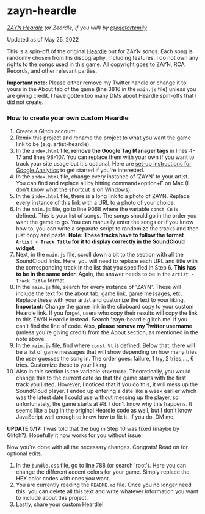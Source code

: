 # zayn-heardle

_[ZAYN Heardle](https://zayn-heardle.glitch.me/) (or Zeardle, if you will) by [@eggtartemily](https://twitter.com/eggtartemily)_

Updated as of May 25, 2022

This is a spin-off of the original [Heardle](https://www.heardle.app/) but for ZAYN songs. Each song is randomly chosen from his discography, including features. I do not own any rights to the songs used in this game. All copyright goes to ZAYN, RCA Records, and other relevant parties.

**Important note:** Please either remove my Twitter handle or change it to yours in the About tab of the game (line 3816 in the `main.js` file) unless you are giving credit. I have gotten too many DMs about Heardle spin-offs that I did not create.

### How to create your own custom Heardle

1. Create a Glitch account.
2. Remix this project and rename the project to what you want the game link to be (e.g. artist-heardle).
3. In the `index.html` file, **remove the Google Tag Manager tags** in lines 4-17 and lines 98-107. You can replace them with your own if you want to track your site usage but it's optional. Here are [set-up instructions for Google Analytics](https://support.google.com/analytics/answer/9304153) to get started if you're interested.
4. In the `index.html` file, change every instance of 'ZAYN' to your artist. You can find and replace all by hitting command+option+F on Mac (I don't know what the shortcut is on Windows).
5. In the `index.html` file, there is a long link to a photo of ZAYN. Replace every instance of this link with a URL to a photo of your choice.
6. In the `main.js` file, go to line 9068 where the variable `const Cn` is defined. This is your list of songs. The songs should go in the order you want the game to go. You can manually enter the songs or if you know how to, you can write a separate script to randomize the tracks and then just copy and paste. **Note: These tracks have to follow the format `Artist - Track Title` for it to display correctly in the SoundCloud widget.**
7. Next, in the `main.js` file, scroll down a bit to the section with all the SoundCloud links. Here, you will need to replace each URL and title with the corresponding track in the list that you specified in Step 6. **This has to be in the same order.** Again, the answer needs to be in the `Artist - Track Title` format.
8. In the `main.js` file, search for every instance of 'ZAYN'. These will include the text for the about tab, game link, game messages, etc. Replace these with your artist and customize the text to your liking. **Important:** Change the game link in the clipboard copy to your custom Heardle link. If you forget, users who copy their results will copy the link to this ZAYN Heardle instead. Search 'zayn-heardle.glitch.me' if you can't find the line of code. Also, **please remove my Twitter username** (unless you're giving credit) from the About section, as mentioned in the note above.
9. In the `main.js` file, find where `const Vt` is defined. Below that, there will be a list of game messages that will show depending on how many tries the user guesses the song in. The order goes: failure, 1 try, 2 tries,..., 6 tries. Customize these to your liking.
10. Also in this section is the variable `startDate`. Theoretically, you would change this to the current date so that the game starts with the first track you listed. However, I noticed that if you do this, it will mess up the SoundCloud player. I ended up entering a date like a week earlier which was the latest date I could use without messing up the player, so unfortunately, the game starts at #8. I don't know why this happens. It seems like a bug in the original Heardle code as well, but I don't know JavaScript well enough to know how to fix it. If you do, DM me.

**UPDATE 5/17:** I was told that the bug in Step 10 was fixed (maybe by Glitch?). Hopefully it now works for you without issue.

Now you're done with all the necessary changes. Congrats! Read on for optional edits.

1. In the `bundle.css` file, go to line 788 (or search 'root'). Here you can change the different accent colors for your game. Simply replace the HEX color codes with ones you want.
2. You are currently reading the `README.md` file. Once you no longer need this, you can delete all this text and write whatever information you want to include about this project.
3. Lastly, share your custom Heardle!